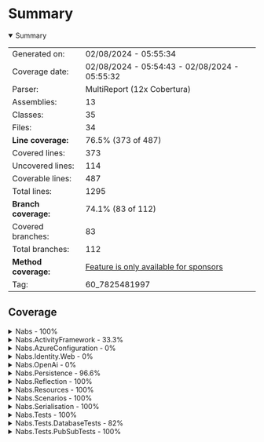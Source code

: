 # Summary
<details open><summary>Summary</summary>

|||
|:---|:---|
| Generated on: | 02/08/2024 - 05:55:34 |
| Coverage date: | 02/08/2024 - 05:54:43 - 02/08/2024 - 05:55:32 |
| Parser: | MultiReport (12x Cobertura) |
| Assemblies: | 13 |
| Classes: | 35 |
| Files: | 34 |
| **Line coverage:** | 76.5% (373 of 487) |
| Covered lines: | 373 |
| Uncovered lines: | 114 |
| Coverable lines: | 487 |
| Total lines: | 1295 |
| **Branch coverage:** | 74.1% (83 of 112) |
| Covered branches: | 83 |
| Total branches: | 112 |
| **Method coverage:** | [Feature is only available for sponsors](https://reportgenerator.io/pro) |
| Tag: | 60_7825481997 |

</details>

## Coverage
<details><summary>Nabs - 100%</summary>

|**Name**|**Line**|**Branch**|
|:---|---:|---:|
|**Nabs**|**100%**|**100%**|
|Nabs.ValueObject`1|100%|100%|

</details>
<details><summary>Nabs.ActivityFramework - 33.3%</summary>

|**Name**|**Line**|**Branch**|
|:---|---:|---:|
|**Nabs.ActivityFramework**|**33.3%**|**10%**|
|Nabs.ActivityFramework.Activity`1|50%|50%|
|Nabs.ActivityFramework.Activity`3|0%|0%|
|Nabs.ActivityFramework.ActivityState|0%||
|Nabs.ActivityFramework.ActivityStateValidator`1|0%|0%|
|Nabs.ActivityFramework.UiManifest.ActivityStateUiManifest`1|100%||
|Nabs.ActivityFramework.UiManifest.UiManifestResult|100%||
|Nabs.ActivityFramework.Workflow`1|0%|0%|

</details>
<details><summary>Nabs.AzureConfiguration - 0%</summary>

|**Name**|**Line**|**Branch**|
|:---|---:|---:|
|**Nabs.AzureConfiguration**|**0%**|****|
|Nabs.AzureConfiguration.DependencyInversionExtensions|0%||

</details>
<details><summary>Nabs.Identity.Web - 0%</summary>

|**Name**|**Line**|**Branch**|
|:---|---:|---:|
|**Nabs.Identity.Web**|**0%**|****|
|Nabs.Scenarios.DependencyInversionExtensions|0%||

</details>
<details><summary>Nabs.OpenAi - 0%</summary>

|**Name**|**Line**|**Branch**|
|:---|---:|---:|
|**Nabs.OpenAi**|**0%**|****|
|Nabs.OpenAi.OpenAiApiClient|0%||

</details>
<details><summary>Nabs.Persistence - 96.6%</summary>

|**Name**|**Line**|**Branch**|
|:---|---:|---:|
|**Nabs.Persistence**|**96.6%**|**95.4%**|
|Nabs.Persistence.BaseDbContext|100%||
|Nabs.Persistence.DependencyInversionExtensions|100%||
|Nabs.Persistence.EntityRepository`1|100%||
|Nabs.Persistence.TenantableDbContext`1|100%|100%|
|Nabs.Persistence.TenantableDbContextFactory`1|87.5%|75%|
|Nabs.Persistence.TenantQueryExtensions|100%||

</details>
<details><summary>Nabs.Reflection - 100%</summary>

|**Name**|**Line**|**Branch**|
|:---|---:|---:|
|**Nabs.Reflection**|**100%**|**100%**|
|Nabs.Reflection.ReflectionExtensions|100%|100%|

</details>
<details><summary>Nabs.Resources - 100%</summary>

|**Name**|**Line**|**Branch**|
|:---|---:|---:|
|**Nabs.Resources**|**100%**|**100%**|
|Nabs.Resources.EmbeddedResourceLoader|100%|100%|

</details>
<details><summary>Nabs.Scenarios - 100%</summary>

|**Name**|**Line**|**Branch**|
|:---|---:|---:|
|**Nabs.Scenarios**|**100%**|**100%**|
|Nabs.Scenarios.ApplicationContext|100%||
|Nabs.Scenarios.TenantId|100%|100%|

</details>
<details><summary>Nabs.Serialisation - 100%</summary>

|**Name**|**Line**|**Branch**|
|:---|---:|---:|
|**Nabs.Serialisation**|**100%**|**100%**|
|Nabs.Serialisation.DefaultJsonSerializer|100%||
|Nabs.Serialisation.GlobalSettings|100%|100%|

</details>
<details><summary>Nabs.Tests - 100%</summary>

|**Name**|**Line**|**Branch**|
|:---|---:|---:|
|**Nabs.Tests**|**100%**|**100%**|
|Nabs.Tests.Fixtures.ConfigurationTestFixtureBase|100%||
|Nabs.Tests.Fixtures.SimpleTestFixture|100%||
|Nabs.Tests.Fixtures.TestFixtureBase|100%||
|Nabs.Tests.FixtureTestBase`1|100%||
|Nabs.Tests.LoadEnumerableFromJsonDataAttribute`1|100%|100%|
|Nabs.Tests.LoadFromCsvDataAttribute`1|100%|100%|

</details>
<details><summary>Nabs.Tests.DatabaseTests - 82%</summary>

|**Name**|**Line**|**Branch**|
|:---|---:|---:|
|**Nabs.Tests.DatabaseTests**|**82%**|**83.3%**|
|Nabs.Tests.DatabaseTests.DatabaseContainerRunOnce|81%|83.3%|
|Nabs.Tests.DatabaseTests.DatabaseFixtureBase|100%||
|Nabs.Tests.DatabaseTests.DatabaseTestBase`1|100%||

</details>
<details><summary>Nabs.Tests.PubSubTests - 100%</summary>

|**Name**|**Line**|**Branch**|
|:---|---:|---:|
|**Nabs.Tests.PubSubTests**|**100%**|****|
|Nabs.Tests.PubSubTests.KafkaPubSubContainerRunOnce|100%||
|Nabs.Tests.PubSubTests.KafkaPubSubFixtureBase|100%||
|Nabs.Tests.PubSubTests.KafkaPubSubTestBase`1|100%||

</details>
